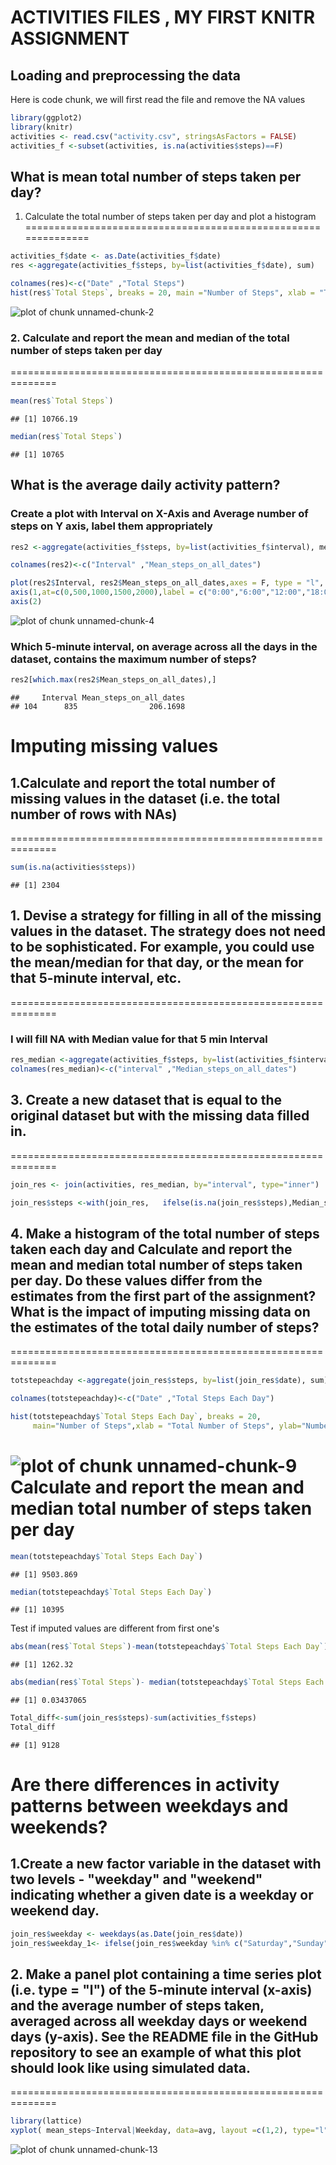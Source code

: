 ACTIVITIES FILES , MY FIRST KNITR ASSIGNMENT
=================================================================

## Loading and preprocessing the data
Here is code chunk, we will first read the file and remove the NA values

```r
library(ggplot2)
library(knitr)
activities <- read.csv("activity.csv", stringsAsFactors = FALSE)
activities_f <-subset(activities, is.na(activities$steps)==F) 
```

## What is mean total number of steps taken per day?

1. Calculate the total number of steps taken per day and plot a histogram
==============================================================

```r
activities_f$date <- as.Date(activities_f$date)
res <-aggregate(activities_f$steps, by=list(activities_f$date), sum)

colnames(res)<-c("Date" ,"Total Steps")
hist(res$`Total Steps`, breaks = 20, main ="Number of Steps", xlab = "Total Number of Steps", ylab="Number of Days", col="green")
```

![plot of chunk unnamed-chunk-2](figure/unnamed-chunk-2-1.png)

### 2. Calculate and report the mean and median of the total number of steps taken per day
==============================================================

```r
mean(res$`Total Steps`)
```

```
## [1] 10766.19
```

```r
median(res$`Total Steps`)
```

```
## [1] 10765
```

## What is the average daily activity pattern?
### Create a plot with Interval on X-Axis and Average number of steps on Y axis, label them appropriately

```r
res2 <-aggregate(activities_f$steps, by=list(activities_f$interval), mean)

colnames(res2)<-c("Interval" ,"Mean_steps_on_all_dates")

plot(res2$Interval, res2$Mean_steps_on_all_dates,axes = F, type = "l", xlab="Time", ylab="Average Number of Steps")
axis(1,at=c(0,500,1000,1500,2000),label = c("0:00","6:00","12:00","18:00","24:00"))
axis(2)
```

![plot of chunk unnamed-chunk-4](figure/unnamed-chunk-4-1.png)

### Which 5-minute interval, on average across all the days in the dataset, contains the maximum number of steps?


```r
res2[which.max(res2$Mean_steps_on_all_dates),]
```

```
##     Interval Mean_steps_on_all_dates
## 104      835                206.1698
```
Imputing missing values
==============================================================
## 1.Calculate and report the total number of missing values in the dataset (i.e. the total number of rows with NAs)
==============================================================

```r
sum(is.na(activities$steps))
```

```
## [1] 2304
```

## 1. Devise a strategy for filling in all of the missing values in the dataset. The strategy does not need to be sophisticated. For example, you could use the mean/median for that day, or the mean for that 5-minute interval, etc.

==============================================================

### I will fill NA with Median value for that 5 min Interval


```r
res_median <-aggregate(activities_f$steps, by=list(activities_f$interval), median)
colnames(res_median)<-c("interval" ,"Median_steps_on_all_dates")
```

## 3. Create a new dataset that is equal to the original dataset but with the missing data filled in.
==============================================================

```r
join_res <- join(activities, res_median, by="interval", type="inner") 

join_res$steps <-with(join_res,   ifelse(is.na(join_res$steps),Median_steps_on_all_dates,steps))
```
## 4. Make a histogram of the total number of steps taken each day and Calculate and report the mean and median total number of steps taken per day. Do these values differ from the estimates from the first part of the assignment? What is the impact of imputing missing data on the estimates of the total daily number of steps?
==============================================================


```r
totstepeachday <-aggregate(join_res$steps, by=list(join_res$date), sum)

colnames(totstepeachday)<-c("Date" ,"Total Steps Each Day")

hist(totstepeachday$`Total Steps Each Day`, breaks = 20, 
     main="Number of Steps",xlab = "Total Number of Steps", ylab="Number of Days",col="blue")
```

![plot of chunk unnamed-chunk-9](figure/unnamed-chunk-9-1.png)
Calculate and report the mean and median total number of steps taken per day
==============================================================


```r
mean(totstepeachday$`Total Steps Each Day`)
```

```
## [1] 9503.869
```

```r
median(totstepeachday$`Total Steps Each Day`)
```

```
## [1] 10395
```

Test if imputed values are different from first one's

```r
abs(mean(res$`Total Steps`)-mean(totstepeachday$`Total Steps Each Day`))
```

```
## [1] 1262.32
```

```r
abs(median(res$`Total Steps`)- median(totstepeachday$`Total Steps Each Day`))/median(res$`Total Steps`)
```

```
## [1] 0.03437065
```

```r
Total_diff<-sum(join_res$steps)-sum(activities_f$steps)
Total_diff
```

```
## [1] 9128
```

Are there differences in activity patterns between weekdays and weekends?
==============================================================

## 1.Create a new factor variable in the dataset with two levels - "weekday" and "weekend" indicating whether a given date is a weekday or weekend day.


```r
join_res$weekday <- weekdays(as.Date(join_res$date))
join_res$weekday_1<- ifelse(join_res$weekday %in% c("Saturday","Sunday"), "Weekend", "Weekday")
```

## 2. Make a panel plot containing a time series plot (i.e. type = "l") of the 5-minute interval (x-axis) and the average number of steps taken, averaged across all weekday days or weekend days (y-axis). See the README file in the GitHub repository to see an example of what this plot should look like using simulated data.
==============================================================


```r
library(lattice)
xyplot( mean_steps~Interval|Weekday, data=avg, layout =c(1,2), type="l", xlab="Interval", ylab = "Number of Steps")
```

![plot of chunk unnamed-chunk-13](figure/unnamed-chunk-13-1.png)
